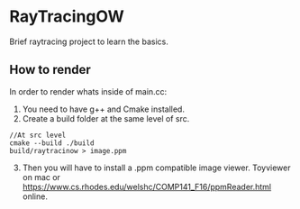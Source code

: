 # RayTracingOW

Brief raytracing project to learn the basics.


## How to render

In order to render whats inside of main.cc:
1. You need to have g++ and Cmake installed. 
2. Create a build folder at the same level of src.
```shell
//At src level
cmake --build ./build
build/raytracinow > image.ppm
```
3. Then you will have to install a .ppm compatible image viewer. Toyviewer on mac or https://www.cs.rhodes.edu/welshc/COMP141_F16/ppmReader.html online.
